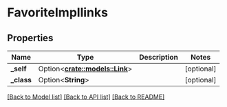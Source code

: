 # FavoriteImpllinks

## Properties

Name | Type | Description | Notes
------------ | ------------- | ------------- | -------------
**_self** | Option<[**crate::models::Link**](Link.md)> |  | [optional]
**_class** | Option<**String**> |  | [optional]

[[Back to Model list]](../README.md#documentation-for-models) [[Back to API list]](../README.md#documentation-for-api-endpoints) [[Back to README]](../README.md)


